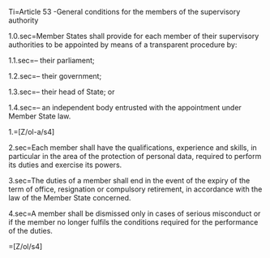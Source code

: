 Ti=Article 53 -General conditions for the members of the supervisory authority

1.0.sec=Member States shall provide for each member of their supervisory authorities to be appointed by means of a transparent procedure by:

1.1.sec=– their parliament;

1.2.sec=– their government;

1.3.sec=– their head of State; or

1.4.sec=– an independent body entrusted with the appointment under Member State law.

1.=[Z/ol-a/s4]

2.sec=Each member shall have the qualifications, experience and skills, in particular in the area of the protection of personal data, required to perform its duties and exercise its powers.

3.sec=The duties of a member shall end in the event of the expiry of the term of office, resignation or compulsory retirement, in accordance with the law of the Member State concerned.

4.sec=A member shall be dismissed only in cases of serious misconduct or if the member no longer fulfils the conditions required for the performance of the duties.

=[Z/ol/s4]

